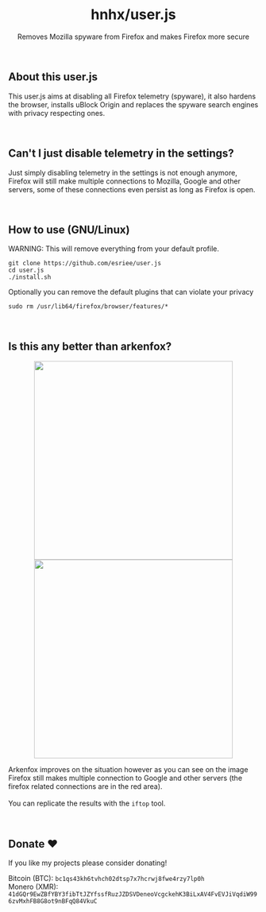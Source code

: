 <h1 align="center">hnhx/user.js</h1>
<p align="center">Removes Mozilla spyware from Firefox and makes Firefox more secure</p>

<br>

## About this user.js

This user.js aims at disabling all Firefox telemetry (spyware), it also hardens the browser, installs uBlock Origin and replaces the spyware search engines with privacy respecting ones.

<br>

## Can't I just disable telemetry in the settings?

Just simply disabling telemetry in the settings is not enough anymore, Firefox will still make multiple connections to Mozilla, Google and other servers, some of these connections even persist as long as Firefox is open.

<br>

## How to use (GNU/Linux)

WARNING: This will remove everything from your default profile.

```
git clone https://github.com/esriee/user.js
cd user.js
./install.sh
```

Optionally you can remove the default plugins that can violate your privacy

```
sudo rm /usr/lib64/firefox/browser/features/*
```

<br>

## Is this any better than arkenfox?

<p align="center">
  <img src="./screenshot.png" width="400">
  <img src="./screenshot_arkenfox.png" width="400">
</p>

Arkenfox improves on the situation however as you can see on the image Firefox still makes multiple connection to Google and other servers (the firefox related connections are in the red area).
<br><br>
You can replicate the results with the `iftop` tool.

<br>

## Donate ❤️

If you like my projects please consider donating!

Bitcoin (BTC): `bc1qs43kh6tvhch02dtsp7x7hcrwj8fwe4rzy7lp0h`
<br>
Monero (XMR): `41dGQr9EwZBfYBY3fibTtJZYfssfRuzJZDSVDeneoVcgckehK3BiLxAV4FvEVJiVqdiW996zvMxhFB8G8ot9nBFqQ84VkuC`
